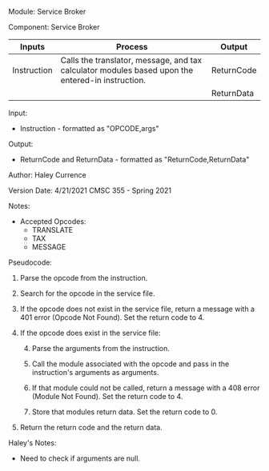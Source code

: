 Module: Service Broker

Component: Service Broker


| Inputs | Process | Output |
| --- | --- | --- |
| Instruction | Calls the translator, message, and tax calculator modules based upon the entered-in instruction. | ReturnCode |
| | | ReturnData |

Input: 
* Instruction - formatted as "OPCODE,args"

Output: 
* ReturnCode and ReturnData - formatted as "ReturnCode,ReturnData"

Author: Haley Currence

Version Date: 4/21/2021 CMSC 355 - Spring 2021

Notes:
* Accepted Opcodes:
  * TRANSLATE
  * TAX
  * MESSAGE

Pseudocode:
1. Parse the opcode from the instruction. 
2. Search for the opcode in the service file.
3. If the opcode does not exist in the service file, return a message with a 401 error (Opcode Not Found). Set the return code to 4.
4. If the opcode does exist in the service file:

   4. Parse the arguments from the instruction. 
   4. Call the module associated with the opcode and pass in the instruction's arguments as arguments.


     6. If that module could not be called, return a message with a 408 error (Module Not Found). Set the return code to 4.


   8. Store that modules return data. Set the return code to 0.


5. Return the return code and the return data.

Haley's Notes:
* Need to check if arguments are null.
